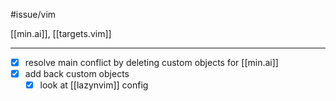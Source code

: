 #issue/vim

[[min.ai]], [[targets.vim]]
___
- [x] resolve main conflict by deleting custom objects for [[min.ai]]
- [x] add back custom objects
	- [x] look at [[lazynvim]] config